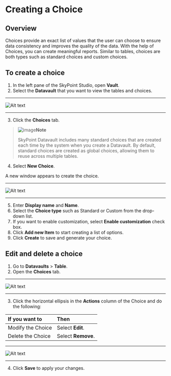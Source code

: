 # Creating a Choice

## Overview

Choices provide an exact list of values that the user can choose to ensure data consistency and improves the quality of the data. With the help of Choices, you can create meaningful reports. Similar to tables, choices are both types such as standard choices and custom choices.

## To create a choice

1. In the left pane of the SkyPoint Studio, open **Vault**.
2. Select the **Datavault** that you want to view the tables and choices.  

---

![Alt text](/doc_snippets/Vault_Choices.png)

---

3. Click the **Choices** tab.

> ![image](/doc_snippets/Note_icon.png)**Note**
>
> SkyPoint Datavault includes many standard choices that are created each time by the system when you create a Datavault. By default, standard choices are created as global choices, allowing them to reuse across multiple tables.

4. Select **New Choice**.

A new window appears to create the choice.  

---

![Alt text](/doc_snippets/Vault_NewChoices.png)

---

5. Enter **Display name** and **Name**.
6. Select the **Choice type** such as Standard or Custom from the drop-down list.
7. If you want to enable customization, select **Enable customization** check box.
8. Click **Add new Item** to start creating a list of options.
9. Click **Create** to save and generate your choice.

## Edit and delete a choice

1. Go to **Datavaults** > **Table**.
2. Open the **Choices** tab.  

---

![Alt text](/doc_snippets/Vault_ChoicesActions.png)

---

3. Click the horizontal ellipsis in the **Actions** column of the Choice and do the following:

|If you want to|Then|
| :--- | :--- |
|Modify the Choice|Select **Edit**.|
|Delete the Choice|Select **Remove**.|

---

![Alt text](/doc_snippets/Vault_EditChoices.png)  

---

4. Click **Save** to apply your changes.
